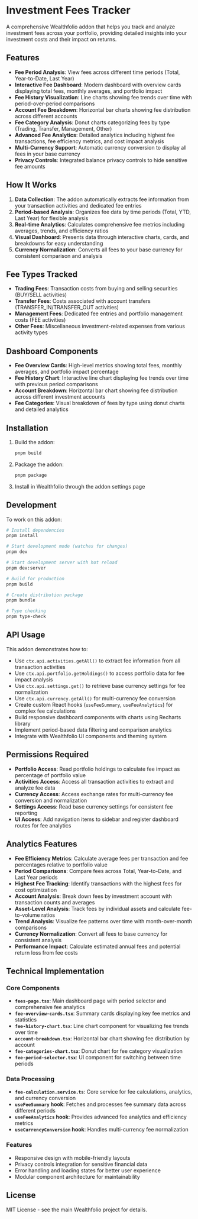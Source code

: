 # Investment Fees Tracker

A comprehensive Wealthfolio addon that helps you track and analyze investment
fees across your portfolio, providing detailed insights into your investment
costs and their impact on returns.

## Features

- **Fee Period Analysis**: View fees across different time periods (Total,
  Year-to-Date, Last Year)
- **Interactive Fee Dashboard**: Modern dashboard with overview cards displaying
  total fees, monthly averages, and portfolio impact
- **Fee History Visualization**: Line charts showing fee trends over time with
  period-over-period comparisons
- **Account Fee Breakdown**: Horizontal bar charts showing fee distribution
  across different accounts
- **Fee Category Analysis**: Donut charts categorizing fees by type (Trading,
  Transfer, Management, Other)
- **Advanced Fee Analytics**: Detailed analytics including highest fee
  transactions, fee efficiency metrics, and cost impact analysis
- **Multi-Currency Support**: Automatic currency conversion to display all fees
  in your base currency
- **Privacy Controls**: Integrated balance privacy controls to hide sensitive
  fee amounts

## How It Works

1. **Data Collection**: The addon automatically extracts fee information from
   your transaction activities and dedicated fee entries
2. **Period-based Analysis**: Organizes fee data by time periods (Total, YTD,
   Last Year) for flexible analysis
3. **Real-time Analytics**: Calculates comprehensive fee metrics including
   averages, trends, and efficiency ratios
4. **Visual Dashboard**: Presents data through interactive charts, cards, and
   breakdowns for easy understanding
5. **Currency Normalization**: Converts all fees to your base currency for
   consistent comparison and analysis

## Fee Types Tracked

- **Trading Fees**: Transaction costs from buying and selling securities
  (BUY/SELL activities)
- **Transfer Fees**: Costs associated with account transfers
  (TRANSFER_IN/TRANSFER_OUT activities)
- **Management Fees**: Dedicated fee entries and portfolio management costs (FEE
  activities)
- **Other Fees**: Miscellaneous investment-related expenses from various
  activity types

## Dashboard Components

- **Fee Overview Cards**: High-level metrics showing total fees, monthly
  averages, and portfolio impact percentage
- **Fee History Chart**: Interactive line chart displaying fee trends over time
  with previous period comparisons
- **Account Breakdown**: Horizontal bar chart showing fee distribution across
  different investment accounts
- **Fee Categories**: Visual breakdown of fees by type using donut charts and
  detailed analytics

## Installation

1. Build the addon:

   ```bash
   pnpm build
   ```

2. Package the addon:

   ```bash
   pnpm package
   ```

3. Install in Wealthfolio through the addon settings page

## Development

To work on this addon:

```bash
# Install dependencies
pnpm install

# Start development mode (watches for changes)
pnpm dev

# Start development server with hot reload
pnpm dev:server

# Build for production
pnpm build

# Create distribution package
pnpm bundle

# Type checking
pnpm type-check
```

## API Usage

This addon demonstrates how to:

- Use `ctx.api.activities.getAll()` to extract fee information from all
  transaction activities
- Use `ctx.api.portfolio.getHoldings()` to access portfolio data for fee impact
  analysis
- Use `ctx.api.settings.get()` to retrieve base currency settings for fee
  normalization
- Use `ctx.api.currency.getAll()` for multi-currency fee conversion
- Create custom React hooks (`useFeeSummary`, `useFeeAnalytics`) for complex fee
  calculations
- Build responsive dashboard components with charts using Recharts library
- Implement period-based data filtering and comparison analytics
- Integrate with Wealthfolio UI components and theming system

## Permissions Required

- **Portfolio Access**: Read portfolio holdings to calculate fee impact as
  percentage of portfolio value
- **Activities Access**: Access all transaction activities to extract and
  analyze fee data
- **Currency Access**: Access exchange rates for multi-currency fee conversion
  and normalization
- **Settings Access**: Read base currency settings for consistent fee reporting
- **UI Access**: Add navigation items to sidebar and register dashboard routes
  for fee analytics

## Analytics Features

- **Fee Efficiency Metrics**: Calculate average fees per transaction and fee
  percentages relative to portfolio value
- **Period Comparisons**: Compare fees across Total, Year-to-Date, and Last Year
  periods
- **Highest Fee Tracking**: Identify transactions with the highest fees for cost
  optimization
- **Account Analysis**: Break down fees by investment account with transaction
  counts and averages
- **Asset-Level Analysis**: Track fees by individual assets and calculate
  fee-to-volume ratios
- **Trend Analysis**: Visualize fee patterns over time with month-over-month
  comparisons
- **Currency Normalization**: Convert all fees to base currency for consistent
  analysis
- **Performance Impact**: Calculate estimated annual fees and potential return
  loss from fee costs

## Technical Implementation

### Core Components

- **`fees-page.tsx`**: Main dashboard page with period selector and
  comprehensive fee analytics
- **`fee-overview-cards.tsx`**: Summary cards displaying key fee metrics and
  statistics
- **`fee-history-chart.tsx`**: Line chart component for visualizing fee trends
  over time
- **`account-breakdown.tsx`**: Horizontal bar chart showing fee distribution by
  account
- **`fee-categories-chart.tsx`**: Donut chart for fee category visualization
- **`fee-period-selector.tsx`**: UI component for switching between time periods

### Data Processing

- **`fee-calculation.service.ts`**: Core service for fee calculations,
  analytics, and currency conversion
- **`useFeeSummary` hook**: Fetches and processes fee summary data across
  different periods
- **`useFeeAnalytics` hook**: Provides advanced fee analytics and efficiency
  metrics
- **`useCurrencyConversion` hook**: Handles multi-currency fee normalization

### Features

- Responsive design with mobile-friendly layouts
- Privacy controls integration for sensitive financial data
- Error handling and loading states for better user experience
- Modular component architecture for maintainability

## License

MIT License - see the main Wealthfolio project for details.
